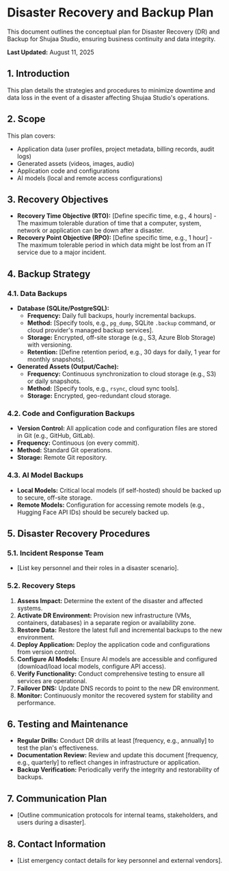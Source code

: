 # Disaster Recovery and Backup Plan

This document outlines the conceptual plan for Disaster Recovery (DR) and Backup for Shujaa Studio, ensuring business continuity and data integrity.

**Last Updated:** August 11, 2025

## 1. Introduction

This plan details the strategies and procedures to minimize downtime and data loss in the event of a disaster affecting Shujaa Studio's operations.

## 2. Scope

This plan covers:
*   Application data (user profiles, project metadata, billing records, audit logs)
*   Generated assets (videos, images, audio)
*   Application code and configurations
*   AI models (local and remote access configurations)

## 3. Recovery Objectives

*   **Recovery Time Objective (RTO):** [Define specific time, e.g., 4 hours] - The maximum tolerable duration of time that a computer, system, network or application can be down after a disaster.
*   **Recovery Point Objective (RPO):** [Define specific time, e.g., 1 hour] - The maximum tolerable period in which data might be lost from an IT service due to a major incident.

## 4. Backup Strategy

### 4.1. Data Backups
*   **Database (SQLite/PostgreSQL):**
    *   **Frequency:** Daily full backups, hourly incremental backups.
    *   **Method:** [Specify tools, e.g., `pg_dump`, SQLite `.backup` command, or cloud provider's managed backup services].
    *   **Storage:** Encrypted, off-site storage (e.g., S3, Azure Blob Storage) with versioning.
    *   **Retention:** [Define retention period, e.g., 30 days for daily, 1 year for monthly snapshots].
*   **Generated Assets (Output/Cache):**
    *   **Frequency:** Continuous synchronization to cloud storage (e.g., S3) or daily snapshots.
    *   **Method:** [Specify tools, e.g., `rsync`, cloud sync tools].
    *   **Storage:** Encrypted, geo-redundant cloud storage.

### 4.2. Code and Configuration Backups
*   **Version Control:** All application code and configuration files are stored in Git (e.g., GitHub, GitLab).
*   **Frequency:** Continuous (on every commit).
*   **Method:** Standard Git operations.
*   **Storage:** Remote Git repository.

### 4.3. AI Model Backups
*   **Local Models:** Critical local models (if self-hosted) should be backed up to secure, off-site storage.
*   **Remote Models:** Configuration for accessing remote models (e.g., Hugging Face API IDs) should be securely backed up.

## 5. Disaster Recovery Procedures

### 5.1. Incident Response Team
*   [List key personnel and their roles in a disaster scenario].

### 5.2. Recovery Steps
1.  **Assess Impact:** Determine the extent of the disaster and affected systems.
2.  **Activate DR Environment:** Provision new infrastructure (VMs, containers, databases) in a separate region or availability zone.
3.  **Restore Data:** Restore the latest full and incremental backups to the new environment.
4.  **Deploy Application:** Deploy the application code and configurations from version control.
5.  **Configure AI Models:** Ensure AI models are accessible and configured (download/load local models, configure API access).
6.  **Verify Functionality:** Conduct comprehensive testing to ensure all services are operational.
7.  **Failover DNS:** Update DNS records to point to the new DR environment.
8.  **Monitor:** Continuously monitor the recovered system for stability and performance.

## 6. Testing and Maintenance

*   **Regular Drills:** Conduct DR drills at least [frequency, e.g., annually] to test the plan's effectiveness.
*   **Documentation Review:** Review and update this document [frequency, e.g., quarterly] to reflect changes in infrastructure or application.
*   **Backup Verification:** Periodically verify the integrity and restorability of backups.

## 7. Communication Plan

*   [Outline communication protocols for internal teams, stakeholders, and users during a disaster].

## 8. Contact Information

*   [List emergency contact details for key personnel and external vendors].
